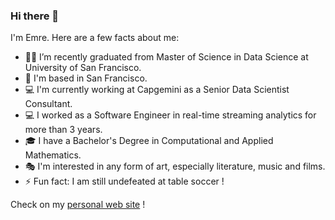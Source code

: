 ### Hi there 👋  

I'm Emre. Here are a few facts about me:

- 👨‍💻  I’m recently graduated from Master of Science in Data Science at University of San Francisco.
- 📍  I'm based in San Francisco.
- 💻  I'm currently working at Capgemini as a Senior Data Scientist Consultant.
- 💻  I worked as a Software Engineer in real-time streaming analytics for more than 3 years.
- 🎓  I have a Bachelor's Degree in Computational and Applied Mathematics.
- 🎭  I'm interested in any form of art, especially literature, music and films.
- ⚡  Fun fact: I am still undefeated at table soccer !

Check on my [personal web site](https://www.okcular.com.tr) !

<!--
**emreokcular/emreokcular** is a ✨ _special_ ✨ repository because its `README.md` (this file) appears on your GitHub profile.

Here are some ideas to get you started:

- 🔭 I’m currently working on ...
- 🌱 I’m currently learning ...
- 👯 I’m looking to collaborate on ...
- 🤔 I’m looking for help with ...
- 💬 Ask me about ...
- 📫 How to reach me: ...
- 😄 Pronouns: ...
- ⚡ Fun fact: ...
-->

